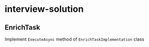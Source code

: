 # interview-solution

## EnrichTask
Implement `ExecuteAsync` method of `EnrichTaskImplementation` class

